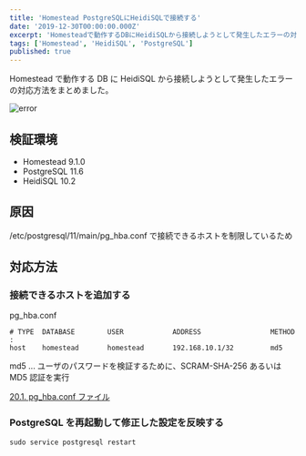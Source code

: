 ```yaml
---
title: 'Homestead PostgreSQLにHeidiSQLで接続する'
date: '2019-12-30T00:00:00.000Z'
excerpt: 'Homesteadで動作するDBにHeidiSQLから接続しようとして発生したエラーの対応方法をまとめました。'
tags: ['Homestead', 'HeidiSQL', 'PostgreSQL']
published: true
---
```


Homestead で動作する DB に HeidiSQL から接続しようとして発生したエラーの対応方法をまとめました。

![error](/images/articles/6/error_tiny.png)

## 検証環境

- Homestead 9.1.0
- PostgreSQL 11.6
- HeidiSQL 10.2

## 原因

/etc/postgresql/11/main/pg_hba.conf で接続できるホストを制限しているため

## 対応方法

### 接続できるホストを追加する

pg_hba.conf

```
# TYPE  DATABASE        USER            ADDRESS                 METHOD
:
host    homestead       homestead       192.168.10.1/32         md5
```

md5 ... ユーザのパスワードを検証するために、SCRAM-SHA-256 あるいは MD5 認証を実行

[20.1. pg_hba.conf ファイル](https://www.postgresql.jp/document/10/html/auth-pg-hba-conf.html)

### PostgreSQL を再起動して修正した設定を反映する

```shell
sudo service postgresql restart
```

